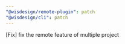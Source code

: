 ```yaml
---
"@wisdesign/remote-plugin": patch
"@wisdesign/cli": patch
---
```


[Fix] fix the remote feature of multiple project
